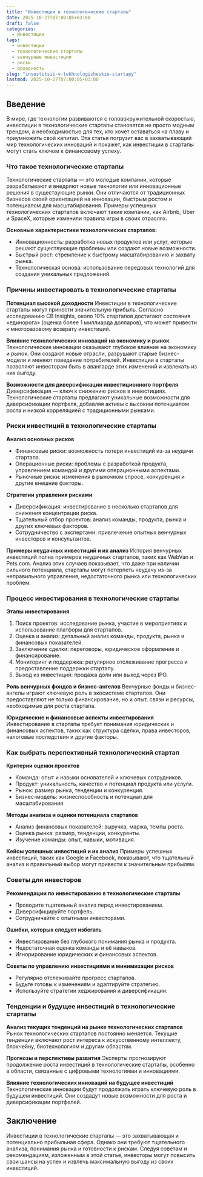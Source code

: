 ```yaml
---
title: "Инвестиции в технологические стартапы"
date: 2025-10-27T07:00:05+03:00
draft: false
categories:
  - Инвестиции
tags:
  - инвестиции
  - технологические стартапы
  - венчурные инвестиции
  - риски
  - доходность
slug: "investitsii-v-tekhnologicheskie-startapy"
lastmod: 2025-10-27T07:00:05+03:00
---
```




## Введение

В мире, где технологии развиваются с головокружительной скоростью, инвестиции в технологические стартапы становятся не просто модным трендом, а необходимостью для тех, кто хочет оставаться на плаву и приумножить свой капитал. Эта статья погрузит вас в захватывающий мир технологических инноваций и покажет, как инвестиции в стартапы могут стать ключом к финансовому успеху.

### Что такое технологические стартапы

Технологические стартапы — это молодые компании, которые разрабатывают и внедряют новые технологии или инновационные решения в существующие рынки. Они отличаются от традиционных бизнесов своей ориентацией на инновации, быстрым ростом и потенциалом для масштабирования. Примеры успешных технологических стартапов включают такие компании, как Airbnb, Uber и SpaceX, которые изменили правила игры в своих отраслях.

**Основные характеристики технологических стартапов:**
- Инновационность: разработка новых продуктов или услуг, которые решают существующие проблемы или создают новые возможности.
- Быстрый рост: стремление к быстрому масштабированию и захвату рынка.
- Технологическая основа: использование передовых технологий для создания уникальных предложений.

### Причины инвестировать в технологические стартапы

**Потенциал высокой доходности**
Инвестиции в технологические стартапы могут принести значительную прибыль. Согласно исследованию CB Insights, около 10% стартапов достигают состояния «единорога» (оценка более 1 миллиарда долларов), что может привести к многоразовому возврату инвестиций.

**Влияние технологических инноваций на экономику и рынок**
Технологические инновации оказывают глубокое влияние на экономику и рынок. Они создают новые отрасли, разрушают старые бизнес-модели и меняют поведение потребителей. Инвестиции в стартапы позволяют инвесторам быть в авангарде этих изменений и извлекать из них выгоду.

**Возможности для диверсификации инвестиционного портфеля**
Диверсификация — ключ к снижению рисков в инвестициях. Технологические стартапы предлагают уникальные возможности для диверсификации портфеля, добавляя активы с высоким потенциалом роста и низкой корреляцией с традиционными рынками.

### Риски инвестиций в технологические стартапы

**Анализ основных рисков**
- Финансовые риски: возможность потери инвестиций из-за неудачи стартапа.
- Операционные риски: проблемы с разработкой продукта, управлением командой и другими операционными аспектами.
- Рыночные риски: изменения в рыночном спросе, конкуренция и другие внешние факторы.

**Стратегии управления рисками**
- Диверсификация: инвестирование в несколько стартапов для снижения концентрации риска.
- Тщательный отбор проектов: анализ команды, продукта, рынка и других ключевых факторов.
- Сотрудничество с экспертами: привлечение опытных венчурных инвесторов и консультантов.

**Примеры неудачных инвестиций и их анализ**
История венчурных инвестиций полна примеров неудачных стартапов, таких как WebVan и Pets.com. Анализ этих случаев показывает, что даже при наличии сильного потенциала, стартапы могут потерпеть неудачу из-за неправильного управления, недостаточного рынка или технологических проблем.

### Процесс инвестирования в технологические стартапы

**Этапы инвестирования**
1. Поиск проектов: исследование рынка, участие в мероприятиях и использование платформ для стартапов.
2. Оценка и анализ: детальный анализ команды, продукта, рынка и финансовых показателей.
3. Заключение сделки: переговоры, юридическое оформление и финансирование.
4. Мониторинг и поддержка: регулярное отслеживание прогресса и предоставление поддержки стартапу.
5. Выход из инвестиций: продажа доли или выход через IPO.

**Роль венчурных фондов и бизнес-ангелов**
Венчурные фонды и бизнес-ангелы играют ключевую роль в экосистеме стартапов. Они предоставляют не только финансирование, но и опыт, связи и ресурсы, необходимые для роста стартапа.

**Юридические и финансовые аспекты инвестирования**
Инвестирование в стартапы требует понимания юридических и финансовых аспектов, таких как структура сделки, права инвесторов, налоговые последствия и другие факторы.

### Как выбрать перспективный технологический стартап

**Критерии оценки проектов**
- Команда: опыт и навыки основателей и ключевых сотрудников.
- Продукт: уникальность, качество и потенциал продукта или услуги.
- Рынок: размер рынка, тенденции и конкуренция.
- Бизнес-модель: жизнеспособность и потенциал для масштабирования.

**Методы анализа и оценки потенциала стартапов**
- Анализ финансовых показателей: выручка, маржа, темпы роста.
- Оценка рынка: размер, тенденции, конкуренты.
- Изучение команды: опыт, навыки, мотивация.

**Кейсы успешных инвестиций и их анализ**
Примеры успешных инвестиций, таких как Google и Facebook, показывают, что тщательный анализ и правильный выбор могут привести к значительным прибылям.

### Советы для инвесторов

**Рекомендации по инвестированию в технологические стартапы**
- Проводите тщательный анализ перед инвестированием.
- Диверсифицируйте портфель.
- Сотрудничайте с опытными инвесторами.

**Ошибки, которых следует избегать**
- Инвестирование без глубокого понимания рынка и продукта.
- Недостаточная оценка команды и её навыков.
- Игнорирование юридических и финансовых аспектов.

**Советы по управлению инвестициями и минимизации рисков**
- Регулярно отслеживайте прогресс стартапов.
- Будьте готовы к изменениям и адаптируйте стратегию.
- Используйте стратегии хеджирования и диверсификации.

### Тенденции и будущее инвестиций в технологические стартапы

**Анализ текущих тенденций на рынке технологических стартапов**
Рынок технологических стартапов постоянно меняется. Текущие тенденции включают рост интереса к искусственному интеллекту, блокчейну, биотехнологиям и другим областям.

**Прогнозы и перспективы развития**
Эксперты прогнозируют продолжение роста инвестиций в технологические стартапы, особенно в области, связанные с цифровыми технологиями и инновациями.

**Влияние технологических инноваций на будущее инвестиций**
Технологические инновации будут продолжать играть ключевую роль в будущем инвестиций. Они создадут новые возможности для роста и диверсификации портфелей.

## Заключение

Инвестиции в технологические стартапы — это захватывающая и потенциально прибыльная сфера. Однако они требуют тщательного анализа, понимания рынка и готовности к рискам. Следуя советам и рекомендациям, изложенным в этой статье, инвесторы могут повысить свои шансы на успех и извлечь максимальную выгоду из своих инвестиций.

